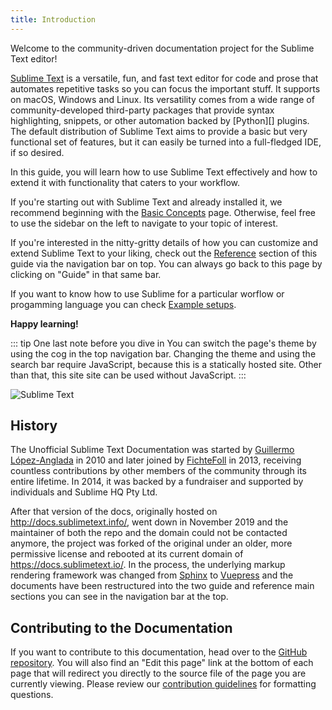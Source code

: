 ```yaml
---
title: Introduction
---
```


Welcome to the community-driven documentation project
for the Sublime Text editor!

[Sublime Text][] is a versatile, fun, and fast text editor
for code and prose that automates repetitive tasks
so you can focus the important stuff.
It supports on macOS, Windows and Linux.
Its versatility comes from
a wide range of community-developed third-party packages
that provide syntax highlighting, snippets,
or other automation backed by [Python][] plugins.
The default distribution of Sublime Text
aims to provide a basic but very functional set of features,
but it can easily be turned into a full-fledged IDE,
if so desired.

In this guide,
you will learn how to use Sublime Text effectively
and how to extend it
with functionality that caters to your workflow.

If you're starting out with Sublime Text
and already installed it,
we recommend beginning with the [Basic Concepts][] page.
Otherwise,
feel free to use the sidebar on the left
to navigate to your topic of interest.

If you're interested in the nitty-gritty details
of how you can customize and extend Sublime Text to your liking,
check out the [Reference](/reference/) section
of this guide via the navigation bar on top.
You can always go back to this page
by clicking on "Guide" in that same bar.

If you want to know how to use Sublime for a particular worflow
or progamming language you can check [Example setups][].

**Happy learning!**

::: tip One last note before you dive in
You can switch the page's theme by using the cog in the top navigation bar.
Changing the theme and using the search bar require JavaScript,
because this is a statically hosted site.
Other than that, this site site can be used without JavaScript.
:::

![Sublime Text](./images/introduction.png)

[Sublime Text]: https://www.sublimetext.com/
[Basic Concepts]: ./getting-started/basic-concepts.md
[Example setups]: ./setup-examples/README.md


## History

The Unofficial Sublime Text Documentation
was started by [Guillermo López-Anglada](https://github.com/guillermooo) in 2010
and later joined by [FichteFoll](https://github.com/FichteFoll) in 2013,
receiving countless contributions
by other members of the community through its entire lifetime.
In 2014, it was backed by a fundraiser
and supported by individuals and Sublime HQ Pty Ltd.

After that version of the docs,
originally hosted on http://docs.sublimetext.info/,
went down in November 2019
and the maintainer of both the repo and the domain
could not be contacted anymore,
the project was
forked of the original
under an older, more permissive license
and rebooted at its current domain of <https://docs.sublimetext.io/>.
In the process,
the underlying markup rendering framework was changed
from [Sphinx][] to [Vuepress][]
and the documents have been restructured
into the two guide and reference main sections
you can see in the navigation bar at the top.

[Vuepress]: https://vuepress.vuejs.org/
[Sphinx]: https://sphinx-doc.org/


## Contributing to the Documentation

If you want to contribute to this documentation, head over to the
[GitHub repository][repo].
You will also find an "Edit this page" link
at the bottom of each page
that will redirect you
directly to the source file 
of the page you are currently viewing.
Please review our [contribution guidelines][]
for formatting questions.


[repo]: https://github.com/sublimetext-io/docs.sublimetext.io
[contribution guidelines]: https://github.com/sublimetext-io/docs.sublimetext.io/blob/master/CONTRIBUTING.md
